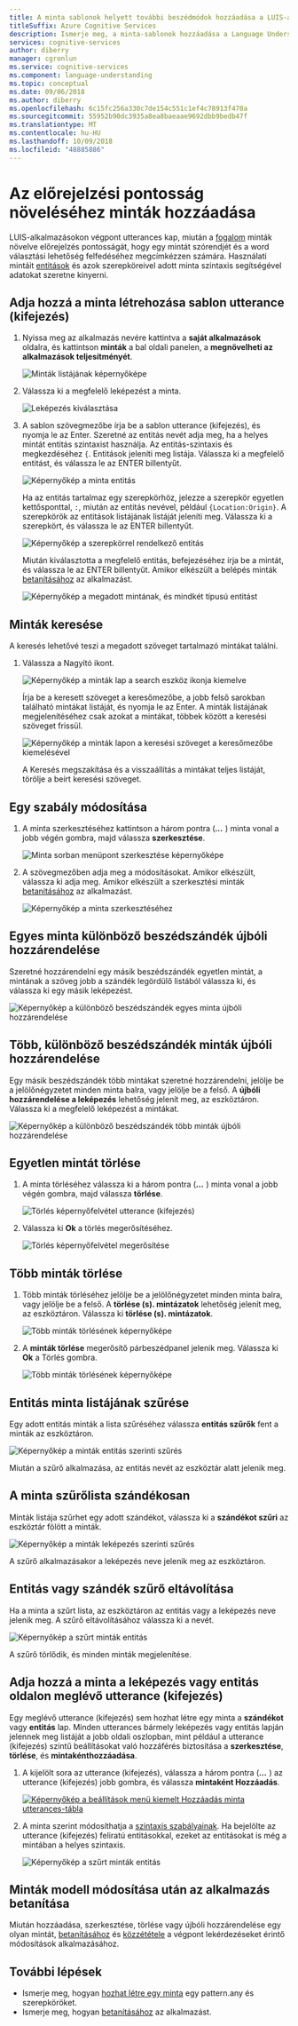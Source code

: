 ```yaml
---
title: A minta sablonok helyett további beszédmódok hozzáadása a LUIS-alkalmazások
titleSuffix: Azure Cognitive Services
description: Ismerje meg, a minta-sablonok hozzáadása a Language Understanding (LUIS) alkalmazások növelve előrejelzés pontosságát.
services: cognitive-services
author: diberry
manager: cgronlun
ms.service: cognitive-services
ms.component: language-understanding
ms.topic: conceptual
ms.date: 09/06/2018
ms.author: diberry
ms.openlocfilehash: 6c15fc256a330c7de154c551c1ef4c78913f470a
ms.sourcegitcommit: 55952b90dc3935a8ea8baeaae9692dbb9bedb47f
ms.translationtype: MT
ms.contentlocale: hu-HU
ms.lasthandoff: 10/09/2018
ms.locfileid: "48885886"
---
```

# <a name="how-to-add-patterns-to-improve-prediction-accuracy"></a>Az előrejelzési pontosság növeléséhez minták hozzáadása
LUIS-alkalmazásokon végpont utterances kap, miután a [fogalom](luis-concept-patterns.md) minták növelve előrejelzés pontosságát, hogy egy mintát szórendjét és a word választási lehetőség felfedéséhez megcímkézzen számára. Használati mintáit [entitások](luis-concept-entity-types.md) és azok szerepköreivel adott minta szintaxis segítségével adatokat szeretne kinyerni. 

## <a name="add-template-utterance-to-create-pattern"></a>Adja hozzá a minta létrehozása sablon utterance (kifejezés)
1. Nyissa meg az alkalmazás nevére kattintva a **saját alkalmazások** oldalra, és kattintson **minták** a bal oldali panelen, a **megnövelheti az alkalmazások teljesítményét**.

    ![Minták listájának képernyőképe](./media/luis-how-to-model-intent-pattern/patterns-1.png)

2. Válassza ki a megfelelő leképezést a minta. 

    ![Leképezés kiválasztása](./media/luis-how-to-model-intent-pattern/patterns-2.png)

3. A sablon szövegmezőbe írja be a sablon utterance (kifejezés), és nyomja le az Enter. Szeretné az entitás nevét adja meg, ha a helyes mintát entitás szintaxist használja. Az entitás-szintaxis és megkezdéséhez `{`. Entitások jeleníti meg listája. Válassza ki a megfelelő entitást, és válassza le az ENTER billentyűt. 

    ![Képernyőkép a minta entitás](./media/luis-how-to-model-intent-pattern/patterns-3.png)

    Ha az entitás tartalmaz egy szerepkörhöz, jelezze a szerepkör egyetlen kettősponttal, `:`, miután az entitás nevével, például `{Location:Origin}`. A szerepkörök az entitások listájának listáját jeleníti meg. Válassza ki a szerepkört, és válassza le az ENTER billentyűt. 

    ![Képernyőkép a szerepkörrel rendelkező entitás](./media/luis-how-to-model-intent-pattern/patterns-4.png)

    Miután kiválasztotta a megfelelő entitás, befejezéséhez írja be a mintát, és válassza le az ENTER billentyűt. Amikor elkészült a belépés minták [betanításához](luis-how-to-train.md) az alkalmazást.

    ![Képernyőkép a megadott mintának, és mindkét típusú entitást](./media/luis-how-to-model-intent-pattern/patterns-5.png)

## <a name="search-patterns"></a>Minták keresése
A keresés lehetővé teszi a megadott szöveget tartalmazó mintákat találni.  

1. Válassza a Nagyító ikont.

    ![Képernyőkép a minták lap a search eszköz ikonja kiemelve](./media/luis-how-to-model-intent-pattern/search-icon.png)

    Írja be a keresett szöveget a keresőmezőbe, a jobb felső sarokban található mintákat listáját, és nyomja le az Enter. A minták listájának megjelenítéséhez csak azokat a mintákat, többek között a keresési szöveget frissül.

    ![Képernyőkép a minták lapon a keresési szöveget a keresőmezőbe kiemelésével](./media/luis-how-to-model-intent-pattern/search-text.png)

    A Keresés megszakítása és a visszaállítás a mintákat teljes listáját, törölje a beírt keresési szöveget.

<!-- TBD: should I be able to click on the magnifying glass again to close the search box? It doesn't reset the list. -->

## <a name="edit-a-pattern"></a>Egy szabály módosítása
1. A minta szerkesztéséhez kattintson a három pontra (***...*** ) minta vonal a jobb végén gombra, majd válassza **szerkesztése**. 

    ![Minta sorban menüpont szerkesztése képernyőképe](./media/luis-how-to-model-intent-pattern/patterns-three-dots.png) 

2. A szövegmezőben adja meg a módosításokat. Amikor elkészült, válassza ki adja meg. Amikor elkészült a szerkesztési minták [betanításához](luis-how-to-train.md) az alkalmazást.

    ![Képernyőkép a minta szerkesztéséhez](./media/luis-how-to-model-intent-pattern/edit-pattern.png)

## <a name="reassign-individual-pattern-to-different-intent"></a>Egyes minta különböző beszédszándék újbóli hozzárendelése

Szeretné hozzárendelni egy másik beszédszándék egyetlen mintát, a mintának a szöveg jobb a szándék legördülő listából válassza ki, és válassza ki egy másik leképezést.

![Képernyőkép a különböző beszédszándék egyes minta újbóli hozzárendelése](./media/luis-how-to-model-intent-pattern/reassign-individual-pattern.png)

## <a name="reassign-several-patterns-to-different-intent"></a>Több, különböző beszédszándék minták újbóli hozzárendelése

Egy másik beszédszándék több mintákat szeretné hozzárendelni, jelölje be a jelölőnégyzetet minden minta balra, vagy jelölje be a felső. A **újbóli hozzárendelése a leképezés** lehetőség jelenít meg, az eszköztáron. Válassza ki a megfelelő leképezést a mintákat. 

![Képernyőkép a különböző beszédszándék több minták újbóli hozzárendelése](./media/luis-how-to-model-intent-pattern/reassign-many-patterns.png)

## <a name="delete-a-single-pattern"></a>Egyetlen mintát törlése

1. A minta törléséhez válassza ki a három pontra (***...*** ) minta vonal a jobb végén gombra, majd válassza **törlése**. 

    ![Törlés képernyőfelvétel utterance (kifejezés)](./media/luis-how-to-model-intent-pattern/patterns-three-dots-ddl.png)

2. Válassza ki **Ok** a törlés megerősítéséhez.

    ![Törlés képernyőfelvétel megerősítése](./media/luis-how-to-model-intent-pattern/confirm-delete.png)

## <a name="delete-several-patterns"></a>Több minták törlése

1. Több minták törléséhez jelölje be a jelölőnégyzetet minden minta balra, vagy jelölje be a felső. A **törlése (s). mintázatok** lehetőség jelenít meg, az eszköztáron. Válassza ki **törlése (s). mintázatok**.  

    ![Több minták törlésének képernyőképe](./media/luis-how-to-model-intent-pattern/delete-many-patterns.png)

2. A **minták törlése** megerősítő párbeszédpanel jelenik meg. Válassza ki **Ok** a Törlés gombra.

    ![Több minták törlésének képernyőképe](./media/luis-how-to-model-intent-pattern/delete-many-patterns-confirmation.png)

## <a name="filter-pattern-list-by-entity"></a>Entitás minta listájának szűrése

Egy adott entitás minták a lista szűréséhez válassza **entitás szűrők** fent a minták az eszköztáron. 

![Képernyőkép a minták entitás szerinti szűrés](./media/luis-how-to-model-intent-pattern/filter-entities-1.png)

Miután a szűrő alkalmazása, az entitás nevét az eszköztár alatt jelenik meg. 

## <a name="filter-pattern-list-by-intent"></a>A minta szűrőlista szándékosan

Minták listája szűrhet egy adott szándékot, válassza ki a **szándékot szűri** az eszköztár fölött a minták. 

![Képernyőkép a minták leképezés szerinti szűrés](./media/luis-how-to-model-intent-pattern/filter-intents-1.png)

A szűrő alkalmazásakor a leképezés neve jelenik meg az eszköztáron. 

## <a name="remove-entity-or-intent-filter"></a>Entitás vagy szándék szűrő eltávolítása
Ha a minta a szűrt lista, az eszköztáron az entitás vagy a leképezés neve jelenik meg. A szűrő eltávolításához válassza ki a nevét.

![Képernyőkép a szűrt minták entitás](./media/luis-how-to-model-intent-pattern/filter-entities-2.png)

A szűrő törlődik, és minden minták megjelenítése. 

## <a name="add-pattern-from-existing-utterance-on-intent-or-entity-page"></a>Adja hozzá a minta a leképezés vagy entitás oldalon meglévő utterance (kifejezés)
Egy meglévő utterance (kifejezés) sem hozhat létre egy minta a **szándékot** vagy **entitás** lap. Minden utterances bármely leképezés vagy entitás lapján jelennek meg listáját a jobb oldali oszlopban, mint például a utterance (kifejezés) szintű beállításokat való hozzáférés biztosítása a **szerkesztése**, **törlése**, és **mintakénthozzáadása**.

1. A kijelölt sora az utterance (kifejezés), válassza a három pontra (***...*** ) az utterance (kifejezés) jobb gombra, és válassza **mintaként Hozzáadás**.

    [![](./media/luis-how-to-model-intent-pattern/add-pattern-from-utterance.png "Képernyőkép a beállítások menü kiemelt Hozzáadás minta utterances-tábla")](./media/luis-how-to-model-intent-pattern/add-pattern-from-utterance.png)

2. A minta szerint módosíthatja a [szintaxis szabályainak](luis-concept-patterns.md#pattern-syntax). Ha bejelölte az utterance (kifejezés) feliratú entitásokkal, ezeket az entitásokat is még a mintában a helyes szintaxis.

    ![Képernyőkép a szűrt minták entitás](./media/luis-how-to-model-intent-pattern/confirm-patterns-modal.png)

## <a name="train-your-app-after-changing-model-with-patterns"></a>Minták modell módosítása után az alkalmazás betanítása
Miután hozzáadása, szerkesztése, törlése vagy újbóli hozzárendelése egy olyan mintát, [betanításához](luis-how-to-train.md) és [közzététele](luis-how-to-publish-app.md) a végpont lekérdezéseket érintő módosítások alkalmazásához. 

## <a name="next-steps"></a>További lépések

* Ismerje meg, hogyan [hozhat létre egy minta](luis-tutorial-pattern.md) egy pattern.any és szerepköröket.
* Ismerje meg, hogyan [betanításához](luis-how-to-train.md) az alkalmazást.